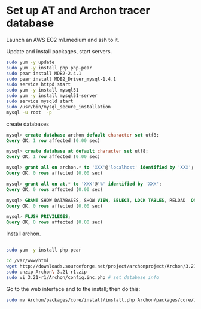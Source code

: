 # Set up AT and Archon tracer database

Launch an AWS EC2 m1.medium and ssh to it.

Update and install packages, start servers.

```sh
sudo yum -y update
sudo yum -y install php php-pear
sudo pear install MDB2-2.4.1
sudo pear install MDB2_Driver_mysql-1.4.1
sudo service httpd start
sudo yum -y install mysql51
sudo yum -y install mysql51-server
sudo service mysqld start
sudo /usr/bin/mysql_secure_installation
mysql -u root  -p

```

create databases

```sql
mysql> create database archon default character set utf8;
Query OK, 1 row affected (0.00 sec)

mysql> create database at default character set utf8;
Query OK, 1 row affected (0.00 sec)

mysql> grant all on archon.* to 'XXX'@'localhost' identified by 'XXX';
Query OK, 0 rows affected (0.00 sec)

mysql> grant all on at.* to 'XXX'@'%' identified by 'XXX';
Query OK, 0 rows affected (0.00 sec)

mysql> GRANT SHOW DATABASES, SHOW VIEW, SELECT, LOCK TABLES, RELOAD  ON *.* to backup@localhost  IDENTIFIED BY 'XXX';
Query OK, 0 rows affected (0.00 sec)

mysql> FLUSH PRIVILEGES;
Query OK, 0 rows affected (0.00 sec)

```

Install archon.

```sh

sudo yum -y install php-pear

cd /var/www/html
wget http://downloads.sourceforge.net/project/archonproject/Archon/3.21/Archon%203.21-r1.zip
sudo unzip Archon\ 3.21-r1.zip
sudo vi 3.21-r1/Archon/config.inc.php # set database info

```

Go to the web interface and to the install; then do this:

```sh
sudo mv Archon/packages/core/install/install.php Archon/packages/core/install/install-done.php
```